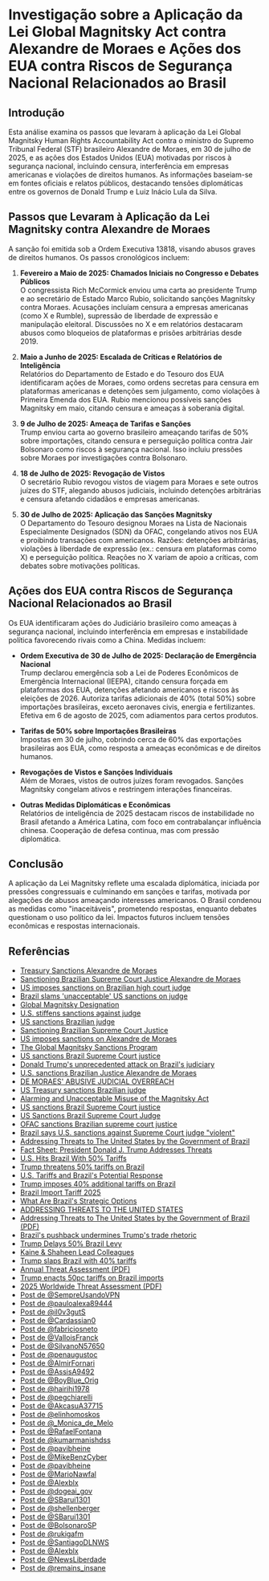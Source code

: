 # Investigação sobre a Aplicação da Lei Global Magnitsky Act contra Alexandre de Moraes e Ações dos EUA contra Riscos de Segurança Nacional Relacionados ao Brasil

## Introdução

Esta análise examina os passos que levaram à aplicação da Lei Global Magnitsky Human Rights Accountability Act contra o ministro do Supremo Tribunal Federal (STF) brasileiro Alexandre de Moraes, em 30 de julho de 2025, e as ações dos Estados Unidos (EUA) motivadas por riscos à segurança nacional, incluindo censura, interferência em empresas americanas e violações de direitos humanos. As informações baseiam-se em fontes oficiais e relatos públicos, destacando tensões diplomáticas entre os governos de Donald Trump e Luiz Inácio Lula da Silva.


## Passos que Levaram à Aplicação da Lei Magnitsky contra Alexandre de Moraes

A sanção foi emitida sob a Ordem Executiva 13818, visando abusos graves de direitos humanos. Os passos cronológicos incluem:

1. **Fevereiro a Maio de 2025: Chamados Iniciais no Congresso e Debates Públicos**  
   O congressista Rich McCormick enviou uma carta ao presidente Trump e ao secretário de Estado Marco Rubio, solicitando sanções Magnitsky contra Moraes. Acusações incluíam censura a empresas americanas (como X e Rumble), supressão de liberdade de expressão e manipulação eleitoral. Discussões no X e em relatórios destacaram abusos como bloqueios de plataformas e prisões arbitrárias desde 2019.


2. **Maio a Junho de 2025: Escalada de Críticas e Relatórios de Inteligência**  
   Relatórios do Departamento de Estado e do Tesouro dos EUA identificaram ações de Moraes, como ordens secretas para censura em plataformas americanas e detenções sem julgamento, como violações à Primeira Emenda dos EUA. Rubio mencionou possíveis sanções Magnitsky em maio, citando censura e ameaças à soberania digital.


3. **9 de Julho de 2025: Ameaça de Tarifas e Sanções**  
   Trump enviou carta ao governo brasileiro ameaçando tarifas de 50% sobre importações, citando censura e perseguição política contra Jair Bolsonaro como riscos à segurança nacional. Isso incluiu pressões sobre Moraes por investigações contra Bolsonaro.


4. **18 de Julho de 2025: Revogação de Vistos**  
   O secretário Rubio revogou vistos de viagem para Moraes e sete outros juízes do STF, alegando abusos judiciais, incluindo detenções arbitrárias e censura afetando cidadãos e empresas americanas.


5. **30 de Julho de 2025: Aplicação das Sanções Magnitsky**  
   O Departamento do Tesouro designou Moraes na Lista de Nacionais Especialmente Designados (SDN) da OFAC, congelando ativos nos EUA e proibindo transações com americanos. Razões: detenções arbitrárias, violações à liberdade de expressão (ex.: censura em plataformas como X) e perseguição política.
 Reações no X variam de apoio a críticas, com debates sobre motivações políticas.


## Ações dos EUA contra Riscos de Segurança Nacional Relacionados ao Brasil

Os EUA identificaram ações do Judiciário brasileiro como ameaças à segurança nacional, incluindo interferência em empresas e instabilidade política favorecendo rivais como a China. Medidas incluem:

- **Ordem Executiva de 30 de Julho de 2025: Declaração de Emergência Nacional**  
  Trump declarou emergência sob a Lei de Poderes Econômicos de Emergência Internacional (IEEPA), citando censura forçada em plataformas dos EUA, detenções afetando americanos e riscos às eleições de 2026. Autoriza tarifas adicionais de 40% (total 50%) sobre importações brasileiras, exceto aeronaves civis, energia e fertilizantes.
 Efetiva em 6 de agosto de 2025, com adiamentos para certos produtos.


- **Tarifas de 50% sobre Importações Brasileiras**  
  Impostas em 30 de julho, cobrindo cerca de 60% das exportações brasileiras aos EUA, como resposta a ameaças econômicas e de direitos humanos.


- **Revogações de Vistos e Sanções Individuais**  
  Além de Moraes, vistos de outros juízes foram revogados. Sanções Magnitsky congelam ativos e restringem interações financeiras.


- **Outras Medidas Diplomáticas e Econômicas**  
  Relatórios de inteligência de 2025 destacam riscos de instabilidade no Brasil afetando a América Latina, com foco em contrabalançar influência chinesa. Cooperação de defesa continua, mas com pressão diplomática.


## Conclusão

A aplicação da Lei Magnitsky reflete uma escalada diplomática, iniciada por pressões congressuais e culminando em sanções e tarifas, motivada por alegações de abusos ameaçando interesses americanos. O Brasil condenou as medidas como "inaceitáveis", prometendo respostas, enquanto debates questionam o uso político da lei.
 Impactos futuros incluem tensões econômicas e respostas internacionais.

## Referências

- [Treasury Sanctions Alexandre de Moraes](https://home.treasury.gov/news/press-releases/sb0211)
- [Sanctioning Brazilian Supreme Court Justice Alexandre de Moraes](https://www.state.gov/releases/office-of-the-spokesperson/2025/07/sanctioning-brazilian-supreme-court-justice-alexandre-de-moraes-for-serious-human-rights-abuse)
- [US imposes sanctions on Brazilian high court judge](https://www.reuters.com/world/americas/us-imposes-sanctions-brazilian-high-court-judge-2025-07-30/)
- [Brazil slams 'unacceptable' US sanctions on judge](https://www.aljazeera.com/news/2025/7/30/us-sanctions-brazils-supreme-court-justice-overseeing-case-against-bolsonaro)
- [Global Magnitsky Designation](https://ofac.treasury.gov/recent-actions/20250730)
- [U.S. stiffens sanctions against judge](https://www.washingtonpost.com/world/2025/07/30/brazil-judges-sanctions-trump-moraes-lula/)
- [US sanctions Brazilian judge](https://www.politico.com/news/2025/07/30/us-sanctions-brazilian-judge-for-prosecuting-trump-ally-bolsonaro-00484538)
- [Sanctioning Brazilian Supreme Court Justice](https://br.usembassy.gov/sanctioning-brazilian-supreme-court-justice-alexandre-de-moraes-for-serious-human-rights-abuse/)
- [US imposes sanctions on Alexandre de Moraes](https://www.reuters.com/world/americas/us-imposes-sanctions-alexandre-de-moraes-brazil-treasury-website-shows-2025-07-30/)
- [The Global Magnitsky Sanctions Program](https://www.state.gov/global-magnitsky-act)
- [US sanctions Brazil Supreme Court justice](https://abcnews.go.com/International/wireStory/us-sanctions-brazils-supreme-court-justice-overseeing-case-124215915)
- [Donald Trump's unprecedented attack on Brazil's judiciary](https://www.economist.com/the-americas/2025/07/31/donald-trumps-unprecedented-attack-on-brazils-judiciary)
- [U.S. sanctions Brazilian Justice Alexandre de Moraes](https://www.brasildefato.com.br/2025/07/30/u-s-sanctions-brazilian-justice-alexandre-de-moraes-based-on-the-magnitsky-act/)
- [DE MORAES' ABUSIVE JUDICIAL OVERREACH](https://www.fsrc.kn/international-sanctions/1378-treasury-sanctions-alexandre-de-moraes-dated-30-july-2025)
- [US Treasury sanctions Brazilian judge](https://www.lemonde.fr/en/international/article/2025/07/30/us-treasury-sanctions-brazilian-judge-overseeing-bolsonaro-trial_6743911_4.html)
- [Alarming and Unacceptable Misuse of the Magnitsky Act](https://transparenciainternacional.org.br/posts/public-statement-alarming-and-unacceptable-misuse-of-the-magnitsky-act/)
- [US sanctions Brazil Supreme Court justice](https://www.courthousenews.com/us-sanctions-brazil-supreme-court-justice-overseeing-bolsonaro-trial/)
- [US Sanctions Brazil Supreme Court Judge](https://www.bloomberg.com/news/articles/2025-07-30/us-sanctions-brazil-supreme-court-justice-over-bolsonaro-case)
- [OFAC sanctions Brazilian supreme court justice](https://energy-analytics-institute.org/2025/07/30/ofac-sanctions-brazilian-supreme-court-justice-alexandre-de-moraes/)
- [Brazil says U.S. sanctions against Supreme Court judge "violent"](https://english.news.cn/20250731/cd0a94e06a344ad8afafd7730eb836bc/c.html)
- [Addressing Threats to The United States by the Government of Brazil](https://www.whitehouse.gov/presidential-actions/2025/07/addressing-threats-to-the-us/)
- [Fact Sheet: President Donald J. Trump Addresses Threats](https://www.whitehouse.gov/fact-sheets/2025/07/fact-sheet-president-donald-j-trump-addresses-threats-to-the-united-states-from-the-government-of-brazil/)
- [U.S. Hits Brazil With 50% Tariffs](https://www.nytimes.com/2025/07/30/world/americas/trump-sanctions-brazil-judge-bolsonaro.html)
- [Trump threatens 50% tariffs on Brazil](https://www.cnn.com/2025/07/09/economy/tariff-letters-trump)
- [U.S. Tariffs and Brazil's Potential Response](https://www.globalpolicywatch.com/2025/07/u-s-tariffs-and-brazils-potential-response-a-guide-for-businesses/)
- [Trump imposes 40% additional tariffs on Brazil](https://www.cnbctv18.com/world/donald-trump-imposes-50-pc-tariffs-on-brazil-threat-to-united-states-economy-security-luiz-inacio-lula-da-silva-19646538.htm)
- [Brazil Import Tariff 2025](https://gava.com/us-brazil-tariff-2025-u-s-increases-import-duties-to-50-via-executive-order/)
- [What Are Brazil's Strategic Options](https://www.csis.org/analysis/what-are-brazils-strategic-options-response-us-tariffs)
- [ADDRESSING THREATS TO THE UNITED STATES](https://www.defesanet.com.br/geopolitica/agenda-trump/addressing-threats-to-the-united-states-by-the-government-of-brazil/)
- [Addressing Threats to The United States by the Government of Brazil (PDF)](https://static.poder360.com.br/2025/07/Decreto-Trump-tarifa-50-Brasil-30jul2025-versao-oficial.pdf)
- [Brazil's pushback undermines Trump's trade rhetoric](https://www.bsg.ox.ac.uk/blog/brazils-pushback-undermines-trumps-trade-rhetoric)
- [Trump Delays 50% Brazil Levy](https://www.bloomberg.com/news/articles/2025-07-30/trump-orders-50-tariffs-on-brazil-to-come-into-effect-in-7-days)
- [Kaine & Shaheen Lead Colleagues](https://www.kaine.senate.gov/press-releases/kaine-and-shaheen-lead-colleagues-in-urging-trump-to-end-threats-of-tariffs-on-brazil)
- [Trump slaps Brazil with 40% tariffs](https://www.washingtonexaminer.com/news/white-house/3486657/trump-brazil-40-percent-tariffs-national-security-threat/)
- [Annual Threat Assessment (PDF)](https://www.dni.gov/files/ODNI/documents/assessments/ATA-2025-Unclassified-Report.pdf)
- [Trump enacts 50pc tariffs on Brazil imports](https://www.argusmedia.com/en/news-and-insights/latest-market-news/2715953-trump-enacts-50pc-tariffs-on-brazil-imports-update)
- [2025 Worldwide Threat Assessment (PDF)](https://armedservices.house.gov/uploadedfiles/2025_dia_statement_for_the_record.pdf)
- [Post de @SempreUsandoVPN](https://x.com/SempreUsandoVPN/status/1950893621571412283)
- [Post de @pauloalexa89444](https://x.com/pauloalexa89444/status/1950892709738086882)
- [Post de @il0v3gutS](https://x.com/il0v3gutS/status/1950890652968890819)
- [Post de @Cardassian0](https://x.com/Cardassian0/status/1950888537944948819)
- [Post de @fabriciosneto](https://x.com/fabriciosneto/status/1950887782441750757)
- [Post de @ValloisFranck](https://x.com/ValloisFranck/status/1950886334689685814)
- [Post de @SilvanoN57650](https://x.com/SilvanoN57650/status/1950885213812224349)
- [Post de @penaugustoc](https://x.com/penaugustoc/status/1950884488910680085)
- [Post de @AlmirFornari](https://x.com/AlmirFornari/status/1950883202681167886)
- [Post de @AssisA9492](https://x.com/AssisA9492/status/1950882929233588261)
- [Post de @BoyBlue_Orig](https://x.com/BoyBlue_Orig/status/1950882619484213358)
- [Post de @hairihi1978](https://x.com/hairihi1978/status/1950882131632062768)
- [Post de @pegchiarelli](https://x.com/pegchiarelli/status/1950875267246805175)
- [Post de @AkcasuA37715](https://x.com/AkcasuA37715/status/1950875129967161788)
- [Post de @elinhomoskos](https://x.com/elinhomoskos/status/1950873411271504056)
- [Post de @_Monica_de_Melo](https://x.com/_Monica_de_Melo/status/1950873266727563667)
- [Post de @RafaelFontana](https://x.com/RafaelFontana/status/1950871045830856997)
- [Post de @kumarmanishdss](https://x.com/kumarmanishdss/status/1950870845599150095)
- [Post de @pavibheine](https://x.com/pavibheine/status/1950640287841452489)
- [Post de @MikeBenzCyber](https://x.com/MikeBenzCyber/status/1943166464334135757)
- [Post de @pavibheine](https://x.com/pavibheine/status/1950629944704282959)
- [Post de @MarioNawfal](https://x.com/MarioNawfal/status/1895370853510193651)
- [Post de @Alexblx](https://x.com/Alexblx/status/1950858162988339598)
- [Post de @dogeai_gov](https://x.com/dogeai_gov/status/1915525307370467635)
- [Post de @SBarui1301](https://x.com/SBarui1301/status/1950601091336303005)
- [Post de @shellenberger](https://x.com/shellenberger/status/1927727183092396482)
- [Post de @SBarui1301](https://x.com/SBarui1301/status/1950601985889063303)
- [Post de @BolsonaroSP](https://x.com/BolsonaroSP/status/1926006482836828216)
- [Post de @rukigafm](https://x.com/rukigafm/status/1950634898760548596)
- [Post de @SantiagoDLNWS](https://x.com/SantiagoDLNWS/status/1894225328844714182)
- [Post de @Alexblx](https://x.com/Alexblx/status/1950700943571345499)
- [Post de @NewsLiberdade](https://x.com/NewsLiberdade/status/1942531533837066752)
- [Post de @remains_insane](https://x.com/remains_insane/status/1950747525264138335)